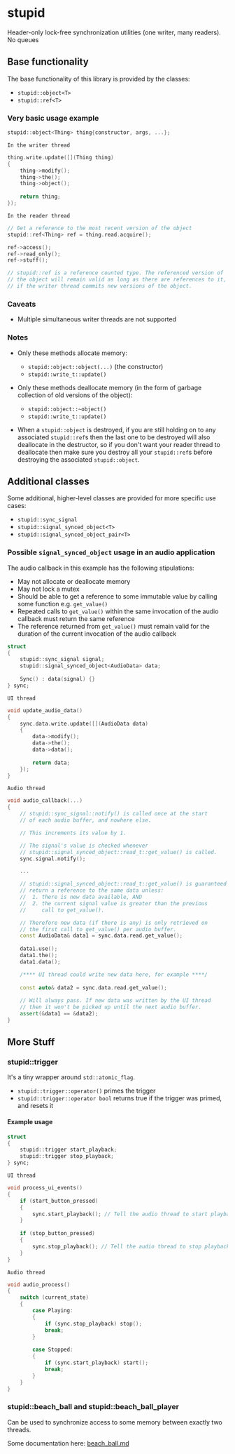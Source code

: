 # stupid
Header-only lock-free synchronization utilities (one writer, many readers). No queues

## Base functionality

The base functionality of this library is provided by the classes:
* `stupid::object<T>`
* `stupid::ref<T>`

### Very basic usage example

```c++
stupid::object<Thing> thing{constructor, args, ...};
```

`In the writer thread`
```c++
thing.write.update([](Thing thing)
{
	thing->modify();
	thing->the();
	thing->object();
	
	return thing;
});
```
`In the reader thread`
```c++
// Get a reference to the most recent version of the object
stupid::ref<Thing> ref = thing.read.acquire();

ref->access();
ref->read_only();
ref->stuff();

// stupid::ref is a reference counted type. The referenced version of
// the object will remain valid as long as there are references to it, even
// if the writer thread commits new versions of the object.

```

### Caveats
* Multiple simultaneous writer threads are not supported

### Notes
* Only these methods allocate memory:
    - `stupid::object::object(...)` (the constructor)
    - `stupid::write_t::update()`

* Only these methods deallocate memory (in the form of garbage collection of old versions of the object):
    - `stupid::object::~object()`
    - `stupid::write_t::update()`
    
* When a `stupid::object` is destroyed, if you are still holding on to any associated `stupid::ref`s then the last one to be destroyed will also deallocate in the destructor, so if you don't want your reader thread to deallocate then make sure you destroy all your `stupid::ref`s before destroying the associated `stupid::object`.

## Additional classes

Some additional, higher-level classes are provided for more specific use cases:
* `stupid::sync_signal`
* `stupid::signal_synced_object<T>`
* `stupid::signal_synced_object_pair<T>`

### Possible `signal_synced_object` usage in an audio application

The audio callback in this example has the following stipulations:
 - May not allocate or deallocate memory
 - May not lock a mutex
 - Should be able to get a reference to some immutable value by calling some function e.g. `get_value()`
 - Repeated calls to `get_value()` within the same invocation of the audio callback must return the same reference
 - The reference returned from `get_value()` must remain valid for the duration of the current invocation of the audio callback

```c++
struct
{
	stupid::sync_signal signal;
	stupid::signal_synced_object<AudioData> data;
	
	Sync() : data(signal) {}
} sync;
```

`UI thread`
```c++
void update_audio_data()
{
	sync.data.write.update([](AudioData data)
	{
		data->modify();
		data->the();
		data->data();
		
		return data;
	});
}
```
`Audio thread`
```c++
void audio_callback(...)
{
	// stupid::sync_signal::notify() is called once at the start
	// of each audio buffer, and nowhere else.

	// This increments its value by 1.

	// The signal's value is checked whenever
	// stupid::signal_synced_object::read_t::get_value() is called.
	sync.signal.notify();

	...

	// stupid::signal_synced_object::read_t::get_value() is guaranteed to always
	// return a reference to the same data unless:
	//  1. there is new data available, AND
	//  2. the current signal value is greater than the previous
	//     call to get_value().

	// Therefore new data (if there is any) is only retrieved on
	// the first call to get_value() per audio buffer.
	const AudioData& data1 = sync.data.read.get_value();
	
	data1.use();
	data1.the();
	data1.data();

	/**** UI thread could write new data here, for example ****/
	
	const auto& data2 = sync.data.read.get_value();
	
	// Will always pass. If new data was written by the UI thread
	// then it won't be picked up until the next audio buffer.
	assert(&data1 == &data2);
}

```
## More Stuff
### stupid::trigger
It's a tiny wrapper around `std::atomic_flag`.

- `stupid::trigger::operator()` primes the trigger
- `stupid::trigger::operator bool` returns true if the trigger was primed, and resets it

#### Example usage
```c++
struct
{
	stupid::trigger start_playback;
	stupid::trigger stop_playback;
} sync;
```
`UI thread`
```c++
void process_ui_events()
{
	if (start_button_pressed)
	{
		sync.start_playback(); // Tell the audio thread to start playback ASAP
	}
	
	if (stop_button_pressed)
	{
		sync.stop_playback(); // Tell the audio thread to stop playback ASAP
	}
}
```
`Audio thread`
```c++
void audio_process()
{
	switch (current_state)
	{
		case Playing:
		{
			if (sync.stop_playback) stop();
			break;
		}
		
		case Stopped:
		{
			if (sync.start_playback) start();
			break;
		}
	}
}
```
### stupid::beach_ball and stupid::beach_ball_player
Can be used to synchronize access to some memory between exactly two threads.

Some documentation here: [beach_ball.md](beach_ball.md)
